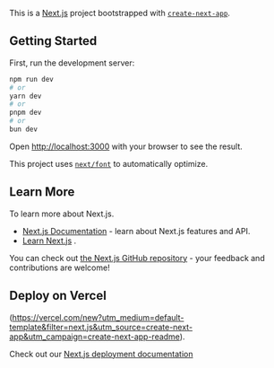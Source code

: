 This is a [Next.js](https://nextjs.org/) project bootstrapped with [`create-next-app`](https://github.com/vercel/next.js/tree/canary/packages/create-next-app).

## Getting Started

First, run the development server:

```bash
npm run dev
# or
yarn dev
# or
pnpm dev
# or
bun dev
```

Open [http://localhost:3000](http://localhost:3000) with your browser to see the result.

This project uses [`next/font`](https://nextjs.org/docs/basic-features/font-optimization) to automatically optimize.

## Learn More

To learn more about Next.js.

- [Next.js Documentation](https://nextjs.org/docs) - learn about Next.js features and API.
- [Learn Next.js](https://nextjs.org/learn) .

You can check out [the Next.js GitHub repository](https://github.com/vercel/next.js/) - your feedback and contributions are welcome!

## Deploy on Vercel

(https://vercel.com/new?utm_medium=default-template&filter=next.js&utm_source=create-next-app&utm_campaign=create-next-app-readme).

Check out our [Next.js deployment documentation](https://nextjs.org/docs/deployment)
